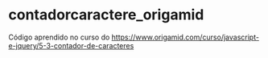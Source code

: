 # contadorcaractere_origamid

Código aprendido no curso do  https://www.origamid.com/curso/javascript-e-jquery/5-3-contador-de-caracteres

